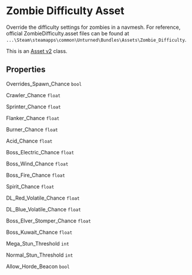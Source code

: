 Zombie Difficulty Asset
=======================

Override the difficulty settings for zombies in a navmesh. For reference, official ZombieDifficulty.asset files can be found at `...\Steam\steamapps\common\Unturned\Bundles\Assets\Zombie_Difficulty`.

This is an [Asset v2](AssetsV2.md) class.

Properties
----------

Overrides_Spawn_Chance `bool`

Crawler_Chance `float`

Sprinter_Chance `float`

Flanker_Chance `float`

Burner_Chance `float`

Acid_Chance `float`

Boss_Electric_Chance `float`

Boss_Wind_Chance `float`

Boss_Fire_Chance `float`

Spirit_Chance `float`

DL_Red_Volatile_Chance `float`

DL_Blue_Volatile_Chance `float`

Boss_Elver_Stomper_Chance `float`

Boss_Kuwait_Chance `float`

Mega_Stun_Threshold `int`

Normal_Stun_Threshold `int`

Allow_Horde_Beacon `bool`
